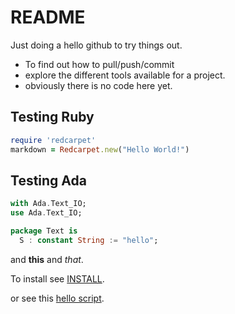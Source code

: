 # README

Just doing a hello github to try things out.

- To find out how to pull/push/commit 
- explore the different tools available for a project.
- obviously there is no code here yet.

## Testing Ruby

```ruby
require 'redcarpet'
markdown = Redcarpet.new("Hello World!")
```

## Testing Ada

```ada
with Ada.Text_IO;
use Ada.Text_IO;

package Text is
  S : constant String := "hello";
```

and **this** and *that*.

To install see [INSTALL](./INSTALL.md).

or see this [hello script](src/hello.rb).

